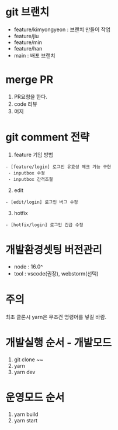 # git 브랜치

- feature/kimyongyeon : 브랜치 만들어 작업
- feature/jiu
- feature/min
- feature/han
- main : 배포 브랜치

# merge PR

1. PR요청을 한다.
2. code 리뷰
3. 머지

# git comment 전략

1. feature 기입 방법

```
- [feature/login] 로그인 유효성 체크 기능 구현
 - inputbox 수정
 - inputbox 간격조절
```

2. edit

```
- [edit/login] 로그인 버그 수정
```

3. hotfix

```
- [hotfix/login] 로그인 긴급 수정
```

# 개발환경셋팅 버전관리

- node : 16.0^
- tool : vscode(권장), webstorm(선택)

# 주의

최초 클론시 yarn은 무조건 명령어를 넣길 바람.

# 개발실행 순서 - 개발모드

1. git clone ~~
2. yarn
3. yarn dev

# 운영모드 순서

1. yarn build
2. yarn start
